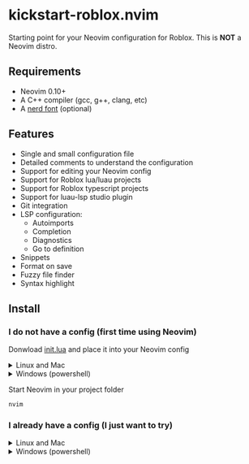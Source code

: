 # kickstart-roblox.nvim

Starting point for your Neovim configuration for Roblox. This is **NOT** a Neovim distro.

## Requirements

- Neovim 0.10+
- A C++ compiler (gcc, g++, clang, etc)
- A [nerd font](https://www.nerdfonts.com/) (optional)

## Features

- Single and small configuration file
- Detailed comments to understand the configuration
- Support for editing your Neovim config
- Support for Roblox lua/luau projects
- Support for Roblox typescript projects
- Support for luau-lsp studio plugin
- Git integration
- LSP configuration:
    + Autoimports
    + Completion
    + Diagnostics
    + Go to definition
- Snippets
- Format on save
- Fuzzy file finder
- Syntax highlight

## Install

### I do not have a config (first time using Neovim)

Donwload [init.lua](https://github.com/lopi-py/kickstart-roblox.nvim/blob/main/init.lua) and place it into your Neovim config

<details>

<summary>Linux and Mac</summary>

```bash
mkdir ~/.config/nvim
cd ~/.config/nvim

curl https://raw.githubusercontent.com/lopi-py/kickstart-roblox.nvim/main/init.lua -o ~/.config/nvim/init.lua
```

</details>

<details>

<summary>Windows (powershell)</summary>

```bash
mkdir ~\AppData\Local\nvim
cd ~\AppData\Local\nvim

curl https://raw.githubusercontent.com/lopi-py/kickstart-roblox.nvim/main/init.lua -o $env:USERPROFILE\AppData\Local\nvim\init.lua
```

</details>

Start Neovim in your project folder

```bash
nvim
```

### I already have a config (I just want to try)

<details>

<summary>Linux and Mac</summary>

```bash
curl https://raw.githubusercontent.com/lopi-py/kickstart-roblox.nvim/main/init.lua -o /tmp/kickstart-roblox.lua

# start Neovim in your project folder
nvim -u /tmp/kickstart-roblox.lua src/client/init.client.luau
```

</details>

<details>

<summary>Windows (powershell)</summary>

```bash
curl https://raw.githubusercontent.com/lopi-py/kickstart-roblox.nvim/main/init.lua -o $env:USERPROFILE\Downloads\kickstart-roblox.lua

# start Neovim in your project folder
nvim -u $env:USERPROFILE\Downloads\kickstart-roblox.lua src/client/init.luau
```

</details>
